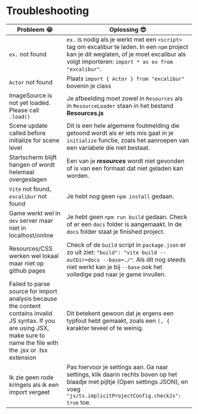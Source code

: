 # Troubleshooting

| Probleem 😭 | Oplossing 😎 |
| -------- | -------- |
| `ex.` not found   |  `ex.` is nodig als je werkt met een `<script>` tag om excalibur te laden. In een `npm` project kan je dit weglaten, of je moet excalibur als volgt importeren: `import * as ex from "excalibur"`. |
| `Actor` not found | Plaats `import { Actor } from "excalibur"` bovenin je class |
| ImageSource is not yet loaded. Please call `.load()` | Je afbeelding moet zowel in `Resources` als in `ResourceLoader` staan in het bestand **Resources.js** | 
| Scene update called before initialize for scene level | Dit is een hele algemene foutmelding die getoond wordt als er iets mis gaat in je `initialize` functie, zoals het aanroepen van een variabele die niet bestaat. |
| Startscherm blijft hangen of wordt helemaal overgeslagen | Een van je ***resources*** wordt niet gevonden of is van een formaat dat niet geladen kan worden.   |
| `Vite` not found, `excalibur` not found | Je hebt nog geen `npm install` gedaan. |
| Game werkt wel in `dev` server maar niet in localhost/online | Je hebt geen `npm run build` gedaan. Check of er een `docs` folder is aangemaakt. In de `docs` folder staat je finished project. |
| Resources/CSS werken wel lokaal maar niet op github pages | Check of de `build` script in `package.json` er zo uit ziet: `"build": "vite build --outDir=docs --base=./"`. Als dit nog steeds niet werkt kan je bij `--base` ook het volledige pad naar je game invullen. |
|Failed to parse source for import analysis because the content contains invalid JS syntax. If you are using JSX, make sure to name the file with the .jsx or .tsx extension|Dit betekent gewoon dat je ergens een typfout hebt gemaakt, zoals een `(, {` karakter teveel of te weinig. |
| Ik zie geen rode kringels als ik een import vergeet |  Pas hiervoor je settings aan. Ga naar settings, klik daarin rechts boven op het blaadje met pijltje (Open settings JSON), en voeg `"js/ts.implicitProjectConfig.checkJs": true` toe. |
